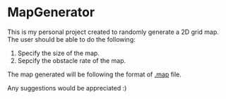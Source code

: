 # MapGenerator
This is my personal project created to randomly generate a 2D grid map.
The user should be able to do the following:
  1. Specify the size of the map.
  2. Sepcify the obstacle rate of the map.
  
The map generated will be following the format of [.map](https://movingai.com/benchmarks/formats.html) file.

Any suggestions would be appreciated :)
